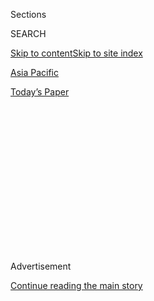 <div id="app">

<div>

<div>

<div>

<div class="NYTAppHideMasthead css-1q2w90k e1suatyy0">

<div class="section css-ui9rw0 e1suatyy2">

<div class="css-eph4ug er09x8g0">

<div class="css-6n7j50">

</div>

<span class="css-1dv1kvn">Sections</span>

<div class="css-10488qs">

<span class="css-1dv1kvn">SEARCH</span>

</div>

[Skip to content](#site-content)[Skip to site index](#site-index)

</div>

<div id="masthead-section-label" class="css-1wr3we4 eaxe0e00">

[Asia
Pacific](https://www.nytimes3xbfgragh.onion/section/world/asia)

</div>

<div class="css-10698na e1huz5gh0">

</div>

</div>

<div id="masthead-bar-one" class="section hasLinks css-15hmgas e1csuq9d3">

<div class="css-uqyvli e1csuq9d0">

</div>

<div class="css-1uqjmks e1csuq9d1">

</div>

<div class="css-9e9ivx">

[](https://myaccount.nytimes3xbfgragh.onion/auth/login?response_type=cookie&client_id=vi)

</div>

<div class="css-1bvtpon e1csuq9d2">

[Today’s
Paper](https://www.nytimes3xbfgragh.onion/section/todayspaper)

</div>

</div>

</div>

</div>

<div data-aria-hidden="false">

<div id="site-content" data-role="main">

<div>

<div class="css-1aor85t" style="opacity:0.000000001;z-index:-1;visibility:hidden">

<div class="css-1hqnpie">

<div class="css-epjblv">

<span class="css-17xtcya">[Asia
Pacific](/section/world/asia)</span><span class="css-x15j1o">|</span><span class="css-fwqvlz">Kim
Jong-nam, the Hunted Heir to a Dictator Who Met Death in
Exile</span>

</div>

<div class="css-k008qs">

<div class="css-1iwv8en">

<span class="css-18z7m18"></span>

<div>

</div>

</div>

<span class="css-1n6z4y">https://nyti.ms/2liPia1</span>

<div class="css-1705lsu">

<div class="css-4xjgmj">

<div class="css-4skfbu" data-role="toolbar" data-aria-label="Social Media Share buttons, Save button, and Comments Panel with current comment count" data-testid="share-tools">

  - 
  - 
  - 
  - 
    
    <div class="css-6n7j50">
    
    </div>

  - 

</div>

</div>

</div>

</div>

</div>

</div>

<div class="css-13pd83m">

</div>

<div id="top-wrapper" class="css-1sy8kpn">

<div id="top-slug" class="css-l9onyx">

Advertisement

</div>

[Continue reading the main
story](#after-top)

<div class="ad top-wrapper" style="text-align:center;height:100%;display:block;min-height:250px">

<div id="top" class="place-ad" data-position="top" data-size-key="top">

</div>

</div>

<div id="after-top">

</div>

</div>

<div id="sponsor-wrapper" class="css-1hyfx7x">

<div id="sponsor-slug" class="css-19vbshk">

Supported by

</div>

[Continue reading the main
story](#after-sponsor)

<div id="sponsor" class="ad sponsor-wrapper" style="text-align:center;height:100%;display:block">

</div>

<div id="after-sponsor">

</div>

</div>

<div class="css-1vkm6nb ehdk2mb0">

# Kim Jong-nam, the Hunted Heir to a Dictator Who Met Death in Exile

</div>

<div class="css-79elbk" data-testid="photoviewer-wrapper">

<div class="css-z3e15g" data-testid="photoviewer-wrapper-hidden">

</div>

<div class="css-1a48zt4 ehw59r15" data-testid="photoviewer-children">

![<span class="css-16f3y1r e13ogyst0" data-aria-hidden="true">The
forensic department of Kuala Lumpur General Hospital in Malaysia, where
the body of Kim Jong-nam was believed to be on
Wednesday.</span><span class="css-cnj6d5 e1z0qqy90" itemprop="copyrightHolder"><span class="css-1ly73wi e1tej78p0">Credit...</span><span><span>Rahman
Roslan/Getty
Images</span></span></span>](https://static01.graylady3jvrrxbe.onion/images/2017/02/16/world/16korea-1/16korea-1-articleLarge.jpg?quality=75&auto=webp&disable=upscale)

</div>

</div>

<div class="css-xt80pu e12qa4dv0">

<div class="css-18e8msd">

<div class="css-vp77d3 epjyd6m0">

<div class="css-1baulvz">

By [<span class="css-1baulvz" itemprop="name">Choe
Sang-Hun</span>](http://www.nytimes3xbfgragh.onion/by/choe-sang-hun) and
[<span class="css-1baulvz last-byline" itemprop="name">Richard C.
Paddock</span>](https://www.nytimes3xbfgragh.onion/by/richard-c-paddock)

</div>

</div>

  - Feb. 15,
    2017

  - 
    
    <div class="css-4xjgmj">
    
    <div class="css-d8bdto" data-role="toolbar" data-aria-label="Social Media Share buttons, Save button, and Comments Panel with current comment count" data-testid="share-tools">
    
      - 
      - 
      - 
      - 
        
        <div class="css-6n7j50">
        
        </div>
    
      - 
    
    </div>
    
    </div>

</div>

</div>

<div class="section meteredContent css-1r7ky0e" name="articleBody" itemprop="articleBody">

<div class="css-1fanzo5 StoryBodyCompanionColumn">

<div class="css-53u6y8">

SEOUL, South Korea — When North Korea held a state funeral for its
leader, Kim Jong-il, in 2011, one son was conspicuously absent.

The absence of Kim Jong-nam — the eldest son of the family, who was
bound by Korean tradition to preside over the funeral — was all the
evidence outside analysts needed to see how isolated he had become from
the center of power in North Korea, the world’s most secretive regime.

Never fully accepted by his family, sidelined by his powerful stepmother
and haunted by fears of assassins, Mr. Kim lived much of his life
wandering abroad, in Moscow, Geneva, Beijing, Paris and Macau, the
Chinese gambling enclave.

On Monday, Mr. Kim, 45, met his end at Kuala Lumpur International
Airport in Malaysia. According to the National Intelligence Service of
South Korea, he was poisoned by two women who appeared to be carrying
out an assassination order from Pyongyang, the North Korean capital. Mr.
Kim died on his way to the hospital. Two women have been detained in
connection with the killing.

</div>

</div>

<div class="css-1fanzo5 StoryBodyCompanionColumn">

<div class="css-53u6y8">

It remains uncertain if Mr. Kim was traveling alone or if bodyguards
were present. It was also unclear how many people were involved in the
attack.

[Grainy
footage](http://www.thestar.com.my/news/nation/2017/02/15/clearer-image-of-killer-caught-on-cctv/)
released on Wednesday showed a woman suspected of being one of the
assassins, who appeared to be of Asian descent and wore a shirt
emblazoned with “LOL” in large letters, before she fled the airport.

The Royal Malaysia Police announced late Wednesday afternoon that they
had arrested a woman that morning and that she had been carrying a
Vietnamese passport in Terminal 2, where the attack occurred. They said
she was “positively identified” from closed-circuit video, and was alone
at the time of her
arrest.

<div class="css-79elbk" data-testid="photoviewer-wrapper">

<div class="css-z3e15g" data-testid="photoviewer-wrapper-hidden">

</div>

<div class="css-1a48zt4 ehw59r15" data-testid="photoviewer-children">

<div class="css-zgakxe erfvjey0">

<span class="css-1ly73wi e1tej78p0">Image</span>

<div class="css-zjzyr8">

<div data-testid="lazyimage-container" style="height:523.2888888888889px">

</div>

</div>

</div>

<span class="css-16f3y1r e13ogyst0" data-aria-hidden="true">Mr. Kim, the
oldest of three known sons of Kim Jong-il, the late dictator, has been
the closest thing North Korea has had to an international
playboy.</span><span class="css-cnj6d5 e1z0qqy90" itemprop="copyrightHolder"><span class="css-1ly73wi e1tej78p0">Credit...</span><span>Shizuo
Kambayashi/Associated Press</span></span>

</div>

</div>

She was identified as Doan Thin Hoang, 28, according to the inspector
general of the police, Khalid Abu Bakar.

</div>

</div>

<div class="css-1fanzo5 StoryBodyCompanionColumn">

<div class="css-53u6y8">

On Thursday, the Malaysian police said they had detained a second
suspect, a woman with an Indonesian passport. A police official told the
Bernama news agency that more arrests were expected.

The authorities also said that an autopsy on Mr. Kim had been completed.

There were no markers or police tape at Terminal 2 on Wednesday to
indicate that a crime had been committed. Airport workers said that they
had been ordered not to discuss the case.

South Korea’s acting president, Hwang Kyo-ahn, said on Wednesday that
his government was working with the Malaysian authorities to find the
assailants. But officials in Seoul quickly pointed fingers at Mr. Kim’s
half brother, the North Korean leader Kim Jong-un, who has ordered the
[executions of<span class="css-8l6xbc evw5hdy0"> </span>a number of
senior
officials](https://www.nytimes3xbfgragh.onion/2015/04/30/world/asia/north-korea-executed-15-top-officials-in-2015-south-korean-agency-says.html),
including [his own
uncle](http://www.nytimes3xbfgragh.onion/2013/12/24/world/asia/north-korea-purge.html),
who have been deemed potential challenges to his authority.

Ever since Kim Jong-un succeeded his father in 2011, “there has been a
standing order” to assassinate his half brother, Lee Byung-ho, the
director of the South’s National Intelligence Service, said during a
closed-door briefing at the National Assembly, according to lawmakers
who attended it.

“This is not a calculated action to remove Kim Jong-nam because he was a
challenge to power per se, but rather reflected Kim Jong-un’s paranoia,”
Mr. Lee was quoted as saying.

Kim Jong-un wanted his half brother killed, Mr. Lee said, and there was
an assassination attempt against him in 2012. Mr. Kim was so afraid of
assassins that he begged for his life in a letter to his half brother in
2012.

</div>

</div>

<div class="css-79elbk" data-testid="photoviewer-wrapper">

<div class="css-z3e15g" data-testid="photoviewer-wrapper-hidden">

</div>

<div class="css-1a48zt4 ehw59r15" data-testid="photoviewer-children">

![<span class="css-16f3y1r e13ogyst0" data-aria-hidden="true">Kim
Jong-un during the state funeral for his father, Kim Jong-il, in
Pyongyang, North Korea, in 2011. Kim Jong-nam’s absence at the funeral
signaled just how isolated he had become from his powerful
family.</span><span class="css-cnj6d5 e1z0qqy90" itemprop="copyrightHolder"><span class="css-1ly73wi e1tej78p0">Credit...</span><span>Associated
Press</span></span>](https://static01.graylady3jvrrxbe.onion/images/2017/02/16/world/16korea-2/16korea-2-articleLarge.jpg?quality=75&auto=webp&disable=upscale)

</div>

</div>

<div class="css-1fanzo5 StoryBodyCompanionColumn">

<div class="css-53u6y8">

“Please withdraw the order to punish me and my family,” Mr. Kim was
quoted as saying in the letter. “We have nowhere to hide. The only way
to escape is to choose suicide.”

</div>

</div>

<div class="css-1fanzo5 StoryBodyCompanionColumn">

<div class="css-53u6y8">

Mr. Lee said that Kim Jong-nam had no power base inside North Korea,
where Kim Jong-un had swiftly established his monolithic rule with what
the South called a reign of terror.

Kim Jong-nam arrived in Malaysia last week, Mr. Lee said. He was in line
at the airport to check in for a flight to Macau on Monday morning when
he was attacked by the two women, Mr. Lee said, citing security camera
footage from the airport. The women fled the airport in a taxi, Mr. Lee
said.

If North Korea’s involvement is proved, Washington could face intense
pressure to put the country back on its list of nations that sponsor
terrorism, said Cheong Seong-chang, an analyst at the Sejong Institute,
a think tank in South Korea.

North Korea was first put on the terrorism list after the South caught a
woman from the North who confessed to planting a bomb on a South Korean
airliner that exploded over the Indian Ocean, near Myanmar, in 1987. The
North was taken off the list in 2008, after a deal aimed at ending its
nuclear program.

South Korea’s military plans to use loudspeakers along the shared Korean
border to inform North Koreans of Mr. Kim’s killing and of their
government’s brutality, a South Korean news agency, Yonhap, reported on
Wednesday. The Defense Ministry declined to confirm the report.

“By assassinating Kim Jong-nam, Kim Jong-un may have removed a thorn in
the side, but it will further isolate his country,” Mr. Cheong said. “It
is also expected to worsen his country’s relations with China, which has
been protecting his
brother.”

</div>

</div>

<div class="css-79elbk" data-testid="photoviewer-wrapper">

<div class="css-z3e15g" data-testid="photoviewer-wrapper-hidden">

</div>

<div class="css-1a48zt4 ehw59r15" data-testid="photoviewer-children">

<div class="css-1xdhyk6 erfvjey0">

<span class="css-1ly73wi e1tej78p0">Image</span>

<div class="css-zjzyr8">

<div data-testid="lazyimage-container" style="height:499.4444444444445px">

</div>

</div>

</div>

<span class="css-16f3y1r e13ogyst0" data-aria-hidden="true">In a 1981
family portrait, Kim Jong-il with his oldest son, Kim Jong-nam, front
right; his sister-in-law Sung Hye-rang, left rear; and her daughter, Lee
Nam-ok, and son, Lee
Il-nam.</span><span class="css-cnj6d5 e1z0qqy90" itemprop="copyrightHolder"><span class="css-1ly73wi e1tej78p0">Credit...</span><span>Agence
France-Presse — Getty Images</span></span>

</div>

</div>

<div class="css-1fanzo5 StoryBodyCompanionColumn">

<div class="css-53u6y8">

Kim Jong-nam’s life illuminates the hidden intrigue in the Kim family,
which has ruled North Korea for almost seven decades.

While the lives of the rest of the family remained shrouded in mystery,
Mr. Kim, the oldest of three known sons of Kim Jong-il, has been the
closest thing the isolated Stalinist state has had to an international
playboy.

He was often seen with fashionably dressed women in international
airports and [spent much of his time
in<span class="css-8l6xbc evw5hdy0"> </span>casinos in
Macau](https://mobile.nytimes3xbfgragh.onion/2007/02/01/world/asia/01iht-macao.4431509.html),
where he also kept an expensive house.

Outside analysts often saw him as a possible candidate to replace Kim
Jong-un if the North Korean leadership imploded and China, traditionally
an ally, sought a replacement in its client state.

Chinese experts on North Korea said they doubted that Kim Jong-nam had
special security protection from Beijing.

“Chinese elites had no expectation this guy could play an important
political role,” said Cheng Xiaohe, an associate professor of
international relations at Renmin University. “If China wanted to use
him as an alternative leader, China would have offered good protection,
but this assassination shows he had no security protection.”

</div>

</div>

<div class="css-1fanzo5 StoryBodyCompanionColumn">

<div class="css-53u6y8">

In Macau, where Mr. Kim was headed, he was safe just by being there,
said Zhang Baohui, director of the Center for Asian Pacific Studies at
Lingnan University in Hong Kong. “Macau is part of China and is a safe
haven in itself,” he
said.

</div>

</div>

<div class="css-79elbk" data-testid="photoviewer-wrapper">

<div class="css-z3e15g" data-testid="photoviewer-wrapper-hidden">

</div>

<div class="css-1a48zt4 ehw59r15" data-testid="photoviewer-children">

<div class="css-1xdhyk6 erfvjey0">

<span class="css-1ly73wi e1tej78p0">Image</span>

<div class="css-zjzyr8">

<div data-testid="lazyimage-container" style="height:257.77777777777777px">

</div>

</div>

</div>

<span class="css-16f3y1r e13ogyst0" data-aria-hidden="true">The North
Korean Embassy in Kuala Lumpur on Wednesday. If North Korea’s
involvement in Kim Jong-nam’s death is proved, the United States could
face intense pressure to put the country back on its list of
terrorism-sponsoring
countries.</span><span class="css-cnj6d5 e1z0qqy90" itemprop="copyrightHolder"><span class="css-1ly73wi e1tej78p0">Credit...</span><span>Ahmad
Yusni/European Pressphoto Agency</span></span>

</div>

</div>

<div class="css-1fanzo5 StoryBodyCompanionColumn">

<div class="css-53u6y8">

Mr. Kim was a prince in exile with little chance of returning home,
analysts and officials in South Korea said. His wife and a daughter and
son are in Macau under Chinese protection, Mr. Lee said.

The South Korean intelligence agency did not disclose how it had
obtained the letter from Mr. Kim begging his half brother to spare his
life. But government sources said that emails Mr. Kim sent home through
North Korean embassies had been obtained in a hacking operation. In one
of the emails, they said, Mr. Kim bitterly complained that the North
Korean government stopped sending him cash after his father died and Kim
Jong-un took over. In 2012, a news report said Mr. Kim was thrown out of
a luxury Macau hotel, unable to pay a $15,000 bill.

The Kim family has [never been known for its
togetherness](http://www.nytimes3xbfgragh.onion/2011/12/23/world/asia/family-intrigue-shadows-north-koreas-secretive-dynasty.html).

Kim Jong-nam’s mother, Sung Hae-rim, a decorated “people’s actress,” was
already married and the mother of a child when Kim Jong-il forced her to
divorce her novelist husband to marry him. Kim Jong-il adored his first
son, Kim Jong-nam. He once seated his young son at his desk and told
him, “This is the place where you will one day give orders,” according
to Lee Han-young, a relative who defected to the South in 1982.

But Kim Jong-nam’s grandfather, the North’s founding president, Kim
Il-sung, never approved of the marriage.

“My father was keeping highly secret the fact that he was living with my
mother, who was married, a famous movie actress, so I couldn’t get out
of the house or make friends,” Mr. Kim was quoted as saying in a 2012
book by a Japanese journalist. “That solitude from childhood may have
made me what I am now, preferring freedom.”

</div>

</div>

<div class="css-1fanzo5 StoryBodyCompanionColumn">

<div class="css-53u6y8">

Mr. Kim was born in secret, and when his mother fell out of favor with
Kim Jong-il and was forced to live in Moscow, he was left in the care of
her sister. He was later sent to Geneva, where he learned English and
French. (His mother was alone in Moscow when she died in 2002.)

Kim Jong-il would later begin a relationship with Ko Young-hee, a star
of Pyongyang’s premier opera, who gave birth to Kim Jong-chol and then
Kim Jong-un. According to a Japanese sushi chef who published a 2003
memoir about his experience working for the Kim family, Kim Jong-un was
by that time the father’s favorite.

Kim Jong-nam squandered what little chance he may have had to succeed
his father when he embarrassed Pyongyang in 2001; he was [caught trying
to enter
Japan](http://www.nytimes3xbfgragh.onion/2001/05/04/world/japan-deports-man-said-to-be-north-korean-leader-s-son.html)
on a fake passport from the Dominican Republic. He told Japanese
investigators that he wanted to visit Tokyo Disneyland.

But rumors of intrigue never left Mr. Kim, as analysts speculated that
if the young, inexperienced Kim Jong-un failed to meet the expectations
of hard-line generals, they might summon home the eldest brother. In a
way, Mr. Kim helped fuel such rumors.

In the 2012 book by the Japanese journalist, Mr. Kim called his younger
brother “a figurehead.”

</div>

</div>

</div>

<div>

</div>

<div>

</div>

<div>

</div>

<div>

<div id="bottom-wrapper" class="css-1ede5it">

<div id="bottom-slug" class="css-l9onyx">

Advertisement

</div>

[Continue reading the main
story](#after-bottom)

<div id="bottom" class="ad bottom-wrapper" style="text-align:center;height:100%;display:block;min-height:90px">

</div>

<div id="after-bottom">

</div>

</div>

</div>

</div>

</div>

## Site Index

<div>

</div>

## Site Information Navigation

  - [© <span>2020</span> <span>The New York Times
    Company</span>](https://help.nytimes3xbfgragh.onion/hc/en-us/articles/115014792127-Copyright-notice)

<!-- end list -->

  - [NYTCo](https://www.nytco.com/)
  - [Contact
    Us](https://help.nytimes3xbfgragh.onion/hc/en-us/articles/115015385887-Contact-Us)
  - [Work with us](https://www.nytco.com/careers/)
  - [Advertise](https://nytmediakit.com/)
  - [T Brand Studio](http://www.tbrandstudio.com/)
  - [Your Ad
    Choices](https://www.nytimes3xbfgragh.onion/privacy/cookie-policy#how-do-i-manage-trackers)
  - [Privacy](https://www.nytimes3xbfgragh.onion/privacy)
  - [Terms of
    Service](https://help.nytimes3xbfgragh.onion/hc/en-us/articles/115014893428-Terms-of-service)
  - [Terms of
    Sale](https://help.nytimes3xbfgragh.onion/hc/en-us/articles/115014893968-Terms-of-sale)
  - [Site
    Map](https://spiderbites.nytimes3xbfgragh.onion)
  - [Help](https://help.nytimes3xbfgragh.onion/hc/en-us)
  - [Subscriptions](https://www.nytimes3xbfgragh.onion/subscription?campaignId=37WXW)

</div>

</div>

</div>

</div>
